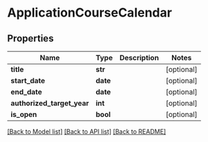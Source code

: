 # ApplicationCourseCalendar

## Properties
Name | Type | Description | Notes
------------ | ------------- | ------------- | -------------
**title** | **str** |  | [optional] 
**start_date** | **date** |  | [optional] 
**end_date** | **date** |  | [optional] 
**authorized_target_year** | **int** |  | [optional] 
**is_open** | **bool** |  | [optional] 

[[Back to Model list]](../README.md#documentation-for-models) [[Back to API list]](../README.md#documentation-for-api-endpoints) [[Back to README]](../README.md)


